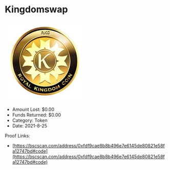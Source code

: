# Kingdomswap
![Kingdomswap](/rektimages/Kingdomswap.png)
- Amount Lost: $0.00
- Funds Returned: $0.00
- Category: Token
- Date: 2021-8-25



Proof Links:
- [https://bscscan.com/address/0xfdf9cae8b8b496e7e6145de80821e58fa12747bd#code](https://bscscan.com/address/0xfdf9cae8b8b496e7e6145de80821e58fa12747bd#code)



